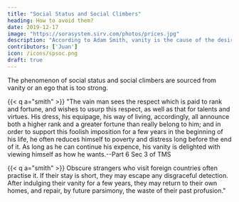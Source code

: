 ```yaml
---
title: "Social Status and Social Climbers"
heading: How to avoid them?
date: 2019-12-17
image: "https://sorasystem.sirv.com/photos/prices.jpg"
description: "According to Adam Smith, vanity is the cause of the desire for social status"
contributors: ['Juan']
icon: /icons/spsoc.png
draft: true
---
```



The phenomenon of social status and social climbers are sourced from vanity or an ego that is too strong.

{{< q a="smith" >}}
"The vain man sees the respect which is paid to rank and fortune, and wishes to usurp this respect, as well as that for talents and virtues. His dress, his equipage, his way of living, accordingly, all announce both a higher rank and a greater fortune than really belong to him; and in order to support this foolish imposition for a few years in the beginning of his life, he often reduces himself to poverty and distress long before the end of it. As long as he can continue his expence, his vanity is delighted with viewing himself as how he wants.--Part 6 Sec 3 of TMS
</div>


{{< q a="smith" >}}
Obscure strangers who visit foreign countries often practise it. If their stay is short, they may escape any disgraceful detection. After indulging their vanity for a few years, they may return to their own homes, and repair, by future parsimony, the waste of their past profusion."
</div>

<!-- Ego is the cause of debt -->